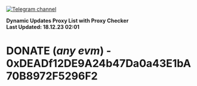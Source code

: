[![Telegram channel](https://img.shields.io/endpoint?url=https://runkit.io/damiankrawczyk/telegram-badge/branches/master?url=https://t.me/n4z4v0d)](https://t.me/n4z4v0d) 

**Dynamic Updates Proxy List with Proxy Checker**  
**Last Updated: 18.12.23 02:01**

# DONATE (_any evm_) - 0xDEADf12DE9A24b47Da0a43E1bA70B8972F5296F2
